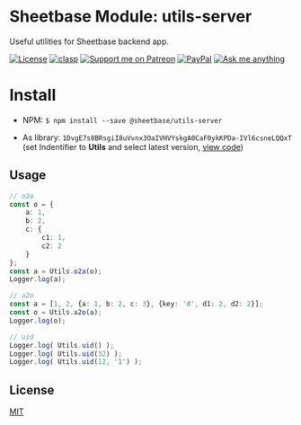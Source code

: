# Sheetbase Module: utils-server

Useful utilities for Sheetbase backend app.

[![License][license_badge]][license_url] [![clasp][clasp_badge]][clasp_url] [![Support me on Patreon][patreon_badge]][patreon_url] [![PayPal][paypal_donate_badge]][paypal_donate_url] [![Ask me anything][ask_me_badge]][ask_me_url]

# Install

- NPM: ``$ npm install --save @sheetbase/utils-server``

- As library: ``1DvgE7s0BRsgiI8uVvnx3OaIVHVYskgA0CaF0ykKPDa-IVl6csneLQQxT`` (set Indentifier to **Utils** and select latest version, [view code](https://script.google.com/d/1DvgE7s0BRsgiI8uVvnx3OaIVHVYskgA0CaF0ykKPDa-IVl6csneLQQxT/edit?usp=sharing))

## Usage

```ts
// o2a
const o = {
	a: 1,
	b: 2,
	c: {
		c1: 1,
		c2: 2
	}
};
const a = Utils.o2a(o);
Logger.log(a);

// a2o
const a = [1, 2, {a: 1, b: 2, c: 3}, {key: 'd', d1: 2, d2: 2}];
const o = Utils.a2o(a);
Logger.log(o);

// uid
Logger.log( Utils.uid() );
Logger.log( Utils.uid(32) );
Logger.log( Utils.uid(12, '1') );
```

## License

[MIT][license_url]

[license_badge]: https://img.shields.io/github/license/mashape/apistatus.svg
[license_url]: https://github.com/sheetbase/module-utils-server/blob/master/LICENSE

[clasp_badge]: https://img.shields.io/badge/built%20with-clasp-4285f4.svg
[clasp_url]: https://github.com/google/clasp

[patreon_badge]: https://ionicabizau.github.io/badges/patreon.svg
[patreon_url]: https://www.patreon.com/lamnhan

[paypal_donate_badge]: https://ionicabizau.github.io/badges/paypal_donate.svg
[paypal_donate_url]: https://www.paypal.me/lamnhan

[ask_me_badge]: https://img.shields.io/badge/ask/me-anything-1abc9c.svg
[ask_me_url]: https://m.me/sheetbase